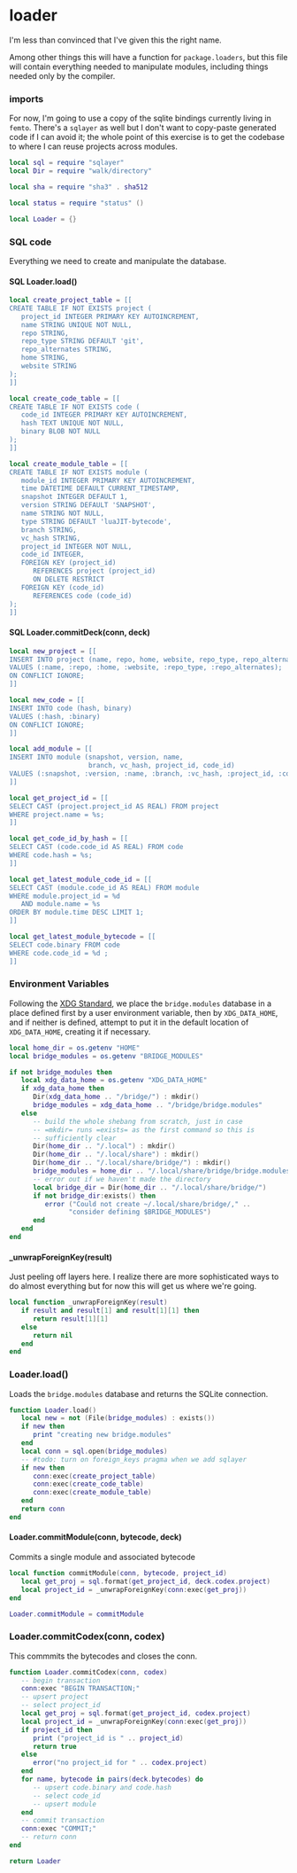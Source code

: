 # loader


I'm less than convinced that I've given this the right name.


Among other things this will have a function for ``package.loaders``, but this
file will contain everything needed to manipulate modules, including things
needed only by the compiler.

### imports

For now, I'm going to use a copy of the sqlite bindings currently living in
``femto``.  There's a ``sqlayer`` as well but I don't want to copy-paste generated
code if I can avoid it; the whole point of this exercise is to get the
codebase to where I can reuse projects across modules.

```lua
local sql = require "sqlayer"
local Dir = require "walk/directory"

local sha = require "sha3" . sha512

local status = require "status" ()
```
```lua
local Loader = {}
```
### SQL code

Everything we need to create and manipulate the database.


#### SQL Loader.load()

```lua
local create_project_table = [[
CREATE TABLE IF NOT EXISTS project (
   project_id INTEGER PRIMARY KEY AUTOINCREMENT,
   name STRING UNIQUE NOT NULL,
   repo STRING,
   repo_type STRING DEFAULT 'git',
   repo_alternates STRING,
   home STRING,
   website STRING
);
]]

local create_code_table = [[
CREATE TABLE IF NOT EXISTS code (
   code_id INTEGER PRIMARY KEY AUTOINCREMENT,
   hash TEXT UNIQUE NOT NULL,
   binary BLOB NOT NULL
);
]]

local create_module_table = [[
CREATE TABLE IF NOT EXISTS module (
   module_id INTEGER PRIMARY KEY AUTOINCREMENT,
   time DATETIME DEFAULT CURRENT_TIMESTAMP,
   snapshot INTEGER DEFAULT 1,
   version STRING DEFAULT 'SNAPSHOT',
   name STRING NOT NULL,
   type STRING DEFAULT 'luaJIT-bytecode',
   branch STRING,
   vc_hash STRING,
   project_id INTEGER NOT NULL,
   code_id INTEGER,
   FOREIGN KEY (project_id)
      REFERENCES project (project_id)
      ON DELETE RESTRICT
   FOREIGN KEY (code_id)
      REFERENCES code (code_id)
);
]]
```
#### SQL Loader.commitDeck(conn, deck)

```lua
local new_project = [[
INSERT INTO project (name, repo, home, website, repo_type, repo_alternates)
VALUES (:name, :repo, :home, :website, :repo_type, :repo_alternates);
ON CONFLICT IGNORE;
]]

local new_code = [[
INSERT INTO code (hash, binary)
VALUES (:hash, :binary)
ON CONFLICT IGNORE;
]]

local add_module = [[
INSERT INTO module (snapshot, version, name,
                    branch, vc_hash, project_id, code_id)
VALUES (:snapshot, :version, :name, :branch, :vc_hash, :project_id, :code_id);
]]

local get_project_id = [[
SELECT CAST (project.project_id AS REAL) FROM project
WHERE project.name = %s;
]]

local get_code_id_by_hash = [[
SELECT CAST (code.code_id AS REAL) FROM code
WHERE code.hash = %s;
]]

local get_latest_module_code_id = [[
SELECT CAST (module.code_id AS REAL) FROM module
WHERE module.project_id = %d
   AND module.name = %s
ORDER BY module.time DESC LIMIT 1;
]]

local get_latest_module_bytecode = [[
SELECT code.binary FROM code
WHERE code.code_id = %d ;
]]
```
### Environment Variables

  Following the [XDG Standard](https://specifications.freedesktop.org/basedir-spec/basedir-spec-latest.html),
we place the ``bridge.modules`` database in a place defined first by a user
environment variable, then by ``XDG_DATA_HOME``, and if neither is defined,
attempt to put it in the default location of ``XDG_DATA_HOME``, creating it if
necessary.

```lua
local home_dir = os.getenv "HOME"
local bridge_modules = os.getenv "BRIDGE_MODULES"

if not bridge_modules then
   local xdg_data_home = os.getenv "XDG_DATA_HOME"
   if xdg_data_home then
      Dir(xdg_data_home .. "/bridge/") : mkdir()
      bridge_modules = xdg_data_home .. "/bridge/bridge.modules"
   else
      -- build the whole shebang from scratch, just in case
      -- =mkdir= runs =exists= as the first command so this is
      -- sufficiently clear
      Dir(home_dir .. "/.local") : mkdir()
      Dir(home_dir .. "/.local/share") : mkdir()
      Dir(home_dir .. "/.local/share/bridge/") : mkdir()
      bridge_modules = home_dir .. "/.local/share/bridge/bridge.modules"
      -- error out if we haven't made the directory
      local bridge_dir = Dir(home_dir .. "/.local/share/bridge/")
      if not bridge_dir:exists() then
         error ("Could not create ~/.local/share/bridge/," ..
               "consider defining $BRIDGE_MODULES")
      end
   end
end
```
#### _unwrapForeignKey(result)

Just peeling off layers here.  I realize there are more sophisticated ways to
do almost everything but for now this will get us where we're going.

```lua
local function _unwrapForeignKey(result)
   if result and result[1] and result[1][1] then
      return result[1][1]
   else
      return nil
   end
end
```
### Loader.load()

Loads the ``bridge.modules`` database and returns the SQLite connection.

```lua
function Loader.load()
   local new = not (File(bridge_modules) : exists())
   if new then
      print "creating new bridge.modules"
   end
   local conn = sql.open(bridge_modules)
   -- #todo: turn on foreign_keys pragma when we add sqlayer
   if new then
      conn:exec(create_project_table)
      conn:exec(create_code_table)
      conn:exec(create_module_table)
   end
   return conn
end
```
#### Loader.commitModule(conn, bytecode, deck)

Commits a single module and associated bytecode

```lua
local function commitModule(conn, bytecode, project_id)
   local get_proj = sql.format(get_project_id, deck.codex.project)
   local project_id = _unwrapForeignKey(conn:exec(get_proj))
end

Loader.commitModule = commitModule
```
### Loader.commitCodex(conn, codex)

This commmits the bytecodes and closes the conn.

```lua
function Loader.commitCodex(conn, codex)
   -- begin transaction
   conn:exec "BEGIN TRANSACTION;"
   -- upsert project
   -- select project_id
   local get_proj = sql.format(get_project_id, codex.project)
   local project_id = _unwrapForeignKey(conn:exec(get_proj))
   if project_id then
      print ("project_id is " .. project_id)
      return true
   else
      error("no project_id for " .. codex.project)
   end
   for name, bytecode in pairs(deck.bytecodes) do
      -- upsert code.binary and code.hash
      -- select code_id
      -- upsert module
   end
   -- commit transaction
   conn:exec "COMMIT;"
   -- return conn
end
```
```lua
return Loader
```
